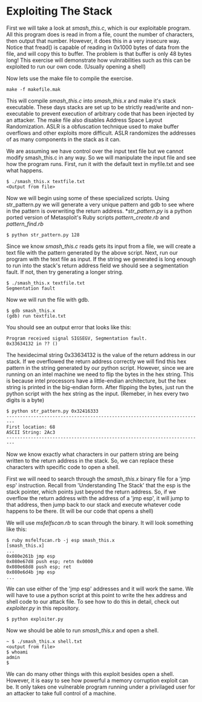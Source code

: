 Exploiting The Stack
==============

First we will take a look at *smash_this.c*, which is our exploitable program. All this program does is read in from a file, count the number of characters, then output that number. However, it does this in a very insecure way. Notice that fread() is capable of reading in 0x1000 bytes of data from the file, and will copy this to buffer. The problem is that buffer is only 48 bytes long! This exercise will demonstrate how vulnrabilities such as this can be exploited to run our own code. (Usually opening a shell) 

Now lets use the make file to compile the exercise.  

    make -f makefile.mak

This will compile *smash_this.c* into *smash_this.x* and make it's stack executable. These days stacks are set up to be strictly read/write and non-executable to prevent execution of arbitrary code that has been injected by an attacker. The make file also disables Address Space Layout Randomization. ASLR is a obfuscation technique used to make buffer overflows and other exploits more difficult. ASLR randomizes the addresses of as many components in the stack as it can.  

We are assuming we have control over the input text file but we cannot modify smash_this.c in any way. So we will manipulate the input file and see how the program runs. First, run it with the default text in myfile.txt and see what happens. 

    $ ./smash_this.x textfile.txt
    <Output from file>

Now we will begin using some of these specialized scripts. Using str_pattern.py we will generate a very unique pattern and gdb to see where in the pattern is overwriting the return address. **str_pattern.py* is a python ported version of Metasploit's Ruby scripts *pattern_create.rb* and *pattern_find.rb*

    $ python str_pattern.py 128

Since we know *smash_this.c* reads gets its input from a file, we will create a text file with the pattern generated by the above script. Next, run our program with the text file as input. If the string we generated is long enough to run into the stack's return address field we should see a segmentation fault. If not, then try generating a longer string.

    $ ./smash_this.x textfile.txt
    Segmentation fault

Now we will run the file with gdb. 

    $ gdb smash_this.x
    (gdb) run textfile.txt

You should see an output error that looks like this:

    Program received signal SIGSEGV, Segmentation fault.
    0x33634132 in ?? ()

The hexidecimal string 0x33634132 is the value of the return address in our stack. If we overflowed the return address correctly we will find this hex pattern in the string generated by our python script. However, since we are running on an intel machine we need to flip the bytes in the hex string. This is because intel processors have a little-endian architecture, but the hex string is printed in the big-endian form. After flipping the bytes, just run the python script with the hex string as the input. (Remeber, in hex every two digits is a byte)

    $ python str_pattern.py 0x32416333
    -------------------------------------------------------------------------
    First location: 68
    ASCII String: 2Ac3
    -------------------------------------------------------------------------

Now we know exactly what characters in our pattern string are being written to the return address in the stack. So, we can replace these characters with specific code to open a shell.

First we will need to search through the *smash_this.x* binary file for a 'jmp esp' instruction. Recall from 'Understanding The Stack' that the esp is the stack pointer, which points just beyond the return address. So, if we overflow the return address with the address of a 'jmp esp', it will jump to that address, then jump back to our stack and execute whatever code happens to be there. (It will be our code that opens a shell)  

We will use *msfelfscan.rb* to scan through the binary. It will look something like this:

    $ ruby msfelfscan.rb -j esp smash_this.x
    [smash_this.x]
    ...
    0x080e261b jmp esp
    0x080e67d8 push esp; retn 0x0000
    0x080e68d8 push esp; ret
    0x080e6d4b jmp esp
    ...

We can use either of the 'jmp esp' addresses and it will work the same. We will have to use a python script at this point to write the hex address and shell code to our attack file. To see how to do this in detail, check out *exploiter.py* in this repository.

    $ python exploiter.py

Now we should be able to run *smash_this.x* and open a shell.

    ~ $ ./smash_this.x shell.txt
    <output from file>
    $ whoami
    admin
    $ 

We can do many other things with this exploit besides open a shell. However, it is easy to see how powerful a memory corruption exploit can be. It only takes one vulnerable program running under a privilaged user for an attacker to take full control of a machine. 
